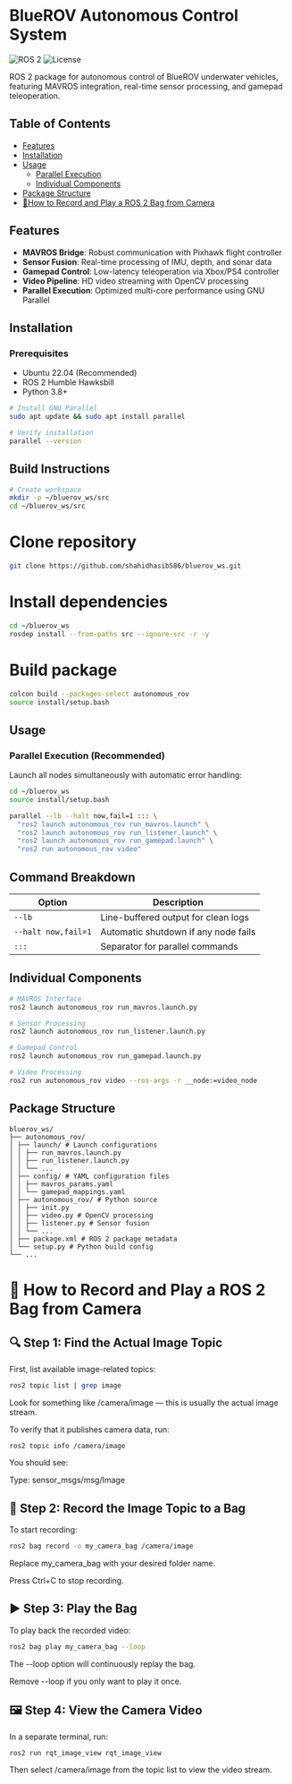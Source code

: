 # BlueROV Autonomous Control System

![ROS 2](https://img.shields.io/badge/ROS-2-%230A0FF9) ![License](https://img.shields.io/badge/License-Apache%202.0-blue)

ROS 2 package for autonomous control of BlueROV underwater vehicles, featuring MAVROS integration, real-time sensor processing, and gamepad teleoperation.

## Table of Contents
- [Features](#features)
- [Installation](#installation)
- [Usage](#usage)
  - [Parallel Execution](#parallel-execution-recommended)
  - [Individual Components](#individual-components)
- [Package Structure](#package-structure)
- [🎥How to Record and Play a ROS 2 Bag from Camera](#how-to-record-and-Play-a-ROS-2-Bag-from-Camera)


## Features
- **MAVROS Bridge**: Robust communication with Pixhawk flight controller
- **Sensor Fusion**: Real-time processing of IMU, depth, and sonar data
- **Gamepad Control**: Low-latency teleoperation via Xbox/PS4 controller
- **Video Pipeline**: HD video streaming with OpenCV processing
- **Parallel Execution**: Optimized multi-core performance using GNU Parallel

## Installation

### Prerequisites
- Ubuntu 22.04 (Recommended)
- ROS 2 Humble Hawksbill
- Python 3.8+

```bash
# Install GNU Parallel
sudo apt update && sudo apt install parallel

# Verify installation
parallel --version
```
## Build Instructions

```bash
# Create workspace
mkdir -p ~/bluerov_ws/src
cd ~/bluerov_ws/src
```
# Clone repository
```bash
git clone https://github.com/shahidhasib586/bluerov_ws.git
```

# Install dependencies
```bash
cd ~/bluerov_ws
rosdep install --from-paths src --ignore-src -r -y
```

# Build package
```bash
colcon build --packages-select autonomous_rov
source install/setup.bash
```
## Usage

### Parallel Execution (Recommended)

Launch all nodes simultaneously with automatic error handling:

```bash
cd ~/bluerov_ws
source install/setup.bash

parallel --lb --halt now,fail=1 ::: \
  "ros2 launch autonomous_rov run_mavros.launch" \
  "ros2 launch autonomous_rov run_listener.launch" \
  "ros2 launch autonomous_rov run_gamepad.launch" \
  "ros2 run autonomous_rov video"
```
## Command Breakdown

| Option | Description |
|--------|-------------|
| `--lb` | Line-buffered output for clean logs |
| `--halt now,fail=1` | Automatic shutdown if any node fails |
| `:::` | Separator for parallel commands |

## Individual Components

```bash
# MAVROS Interface
ros2 launch autonomous_rov run_mavros.launch.py

# Sensor Processing
ros2 launch autonomous_rov run_listener.launch.py

# Gamepad Control
ros2 launch autonomous_rov run_gamepad.launch.py

# Video Processing
ros2 run autonomous_rov video --ros-args -r __node:=video_node
```
## Package Structure
```
bluerov_ws/
├── autonomous_rov/
│ ├── launch/ # Launch configurations
│ │ ├── run_mavros.launch.py
│ │ ├── run_listener.launch.py
│ │ └── ...
│ ├── config/ # YAML configuration files
│ │ ├── mavros_params.yaml
│ │ └── gamepad_mappings.yaml
│ ├── autonomous_rov/ # Python source
│ │ ├── init.py
│ │ ├── video.py # OpenCV processing
│ │ ├── listener.py # Sensor fusion
│ │ └── ...
│ ├── package.xml # ROS 2 package metadata
│ └── setup.py # Python build config
└── ...
```
# 🎥 How to Record and Play a ROS 2 Bag from Camera

## 🔍 Step 1: Find the Actual Image Topic

First, list available image-related topics:
```bash
ros2 topic list | grep image
```
Look for something like /camera/image — this is usually the actual image stream.

To verify that it publishes camera data, run:
```bash
ros2 topic info /camera/image
```
You should see:

Type: sensor_msgs/msg/Image

## 📀 Step 2: Record the Image Topic to a Bag

To start recording:
```bash
ros2 bag record -o my_camera_bag /camera/image
```
Replace my_camera_bag with your desired folder name.

Press Ctrl+C to stop recording.

## ▶️ Step 3: Play the Bag

To play back the recorded video:
```bash
ros2 bag play my_camera_bag --loop
```
The --loop option will continuously replay the bag.

Remove --loop if you only want to play it once.

## 🖼 Step 4: View the Camera Video

In a separate terminal, run:
```bash
ros2 run rqt_image_view rqt_image_view
```
Then select /camera/image from the topic list to view the video stream.

